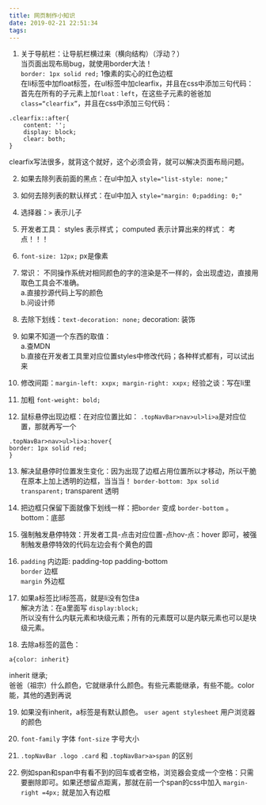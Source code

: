 ```yaml
---
title: 网页制作小知识
date: 2019-02-21 22:51:34
tags:
---
```

1. 关于导航栏：让导航栏横过来（横向结构）（浮动？）  
当页面出现布局bug，就使用border大法！  
`border: 1px solid red;` 1像素的实心的红色边框  
在li标签中加float标签，在ul标签中加clearfix，并且在css中添加三句代码：  
首先在所有的子元素上加`float：left`，在这些子元素的爸爸加`class=“clearfix”`，并且在css中添加三句代码：
```
.clearfix::after{
    content: '';
    display: block;
    clear: both;
}
```
clearfix写法很多，就背这个就好，这个必须会背，就可以解决页面布局问题。

2. 如果去除列表前面的黑点：在ul中加入 `style="list-style: none;"`  
3. 如何去除列表的默认样式：在ul中加入 `style="margin: 0;padding: 0;"`  

4. 选择器：`>` 表示儿子

5. 开发者工具： styles 表示样式； computed 表示计算出来的样式： 考点！！！
6. `font-size: 12px;` px是像素
7. 常识： 不同操作系统对相同颜色的字的渲染是不一样的，会出现虚边，直接用取色工具会不准确。  
a.直接抄源代码上写的颜色  
b.问设计师
8. 去除下划线：`text-decoration: none;`  decoration: 装饰
9. 如果不知道一个东西的取值：  
a.查MDN  
b.直接在开发者工具里对应位置styles中修改代码；各种样式都有，可以试出来
10. 修改间距：`margin-left: xxpx; margin-right: xxpx;` 经验之谈：写在li里
11. 加粗 `font-weight: bold;`
12. 鼠标悬停出现边框：在对应位置比如： `.topNavBar>nav>ul>li>a`是对应位置，那就再写一个  
```
.topNavBar>nav>ul>li>a:hover{ 
border: 1px solid red; 
}
```
13. 解决鼠悬停时位置发生变化：因为出现了边框占用位置所以才移动，所以干脆在原本上加上透明的边框，当当当！ `border-bottom: 3px solid transparent;` transparent 透明  

14. 把边框只保留下面就像下划线一样：把`border` 变成 `border-bottom` 。 bottom：底部
15. 强制触发悬停特效：开发者工具-点击对应位置-点hov-点：hover 即可，被强制触发悬停特效的代码左边会有个黄色的圆
16. `padding` 内边距: padding-top padding-bottom    
   `border`  边框  
   `margin`  外边框                                                 
17. 如果a标签比li标签高，就是li没有包住a   
解决方法：在a里面写 `display:block;`  
    所以没有什么内联元素和块级元素；所有的元素既可以是内联元素也可以是块级元素。
18. 去除a标签的蓝色：  
 ```
a{color: inherit}
```  
inherit 继承;  
爸爸（祖宗）什么颜色，它就继承什么颜色。有些元素能继承，有些不能。color能，其他的遇到再说  

19. 如果没有inherit，a标签是有默认颜色。 `user agent stylesheet` 用户浏览器的颜色  

20. `font-family` 字体 `font-size` 字号大小  

21. `.topNavBar .logo .card` 和 `.topNavBar>a>span` 的区别  

22. 例如span和span中有看不到的回车或者空格，浏览器会变成一个空格：只需要删除即可。如果还想留点距离，那就在前一个span的css中加入 `margin-right =4px;` 就是加入有边框  
